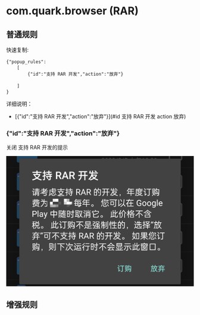 # com.quark.browser (RAR)

## 普通规则

快速复制:

```
{"popup_rules":
    [
        {"id":"支持 RAR 开发","action":"放弃"}

    ]
}
```

详细说明：

- [{"id":"支持 RAR 开发","action":"放弃"}](#id 支持 RAR 开发 action 放弃)

### {"id":"支持 RAR 开发","action":"放弃"}

关闭 支持 RAR 开发的提示

![](./assets/rar_support.jpg)

## 增强规则
